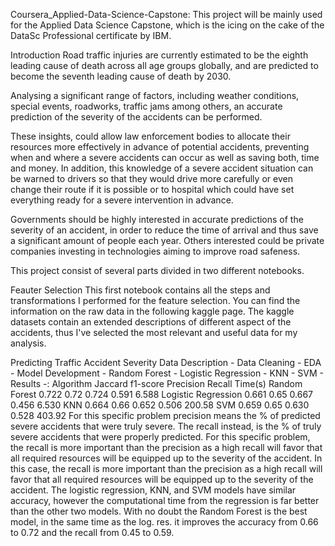 Coursera_Applied-Data-Science-Capstone:
This project will be mainly used for the Applied Data Science Capstone, which is the icing on the cake of the DataSc Professional certificate by IBM.

Introduction
Road traffic injuries are currently estimated to be the eighth leading cause of death across all age groups globally, and are predicted to become the seventh leading cause of death by 2030.

Analysing a significant range of factors, including weather conditions, special events, roadworks, traffic jams among others, an accurate prediction of the severity of the accidents can be performed.

These insights, could allow law enforcement bodies to allocate their resources more effectively in advance of potential accidents, preventing when and where a severe accidents can occur as well as saving both, time and money. In addition, this knowledge of a severe accident situation can be warned to drivers so that they would drive more carefully or even change their route if it is possible or to hospital which could have set everything ready for a severe intervention in advance.

Governments should be highly interested in accurate predictions of the severity of an accident, in order to reduce the time of arrival and thus save a significant amount of people each year. Others interested could be private companies investing in technologies aiming to improve road safeness.

This project consist of several parts divided in two different notebooks.

Feauter Selection
This first notebook contains all the steps and transformations I performed for the feature selection. You can find the information on the raw data in the following kaggle page. The kaggle datasets contain an extended descriptions of different aspect of the accidents, thus I've selected the most relevant and useful data for my analysis.

Predicting Traffic Accident Severity
Data Description -
Data Cleaning -
EDA -
Model Development -
Random Forest -
Logistic Regression -
KNN -
SVM -
Results -:
Algorithm	Jaccard	f1-score	Precision	Recall	Time(s)
Random Forest	0.722	0.72	0.724	0.591	6.588
Logistic Regression	0.661	0.65	0.667	0.456	6.530
KNN	0.664	0.66	0.652	0.506	200.58
SVM	0.659	0.65	0.630	0.528	403.92
For this specific problem precision means the % of predicted severe accidents that were truly severe. The recall instead, is the % of truly severe accidents that were properly predicted. For this specific problem, the recall is more important than the precision as a high recall will favor that all required resources will be equipped up to the severity of the accident. In this case, the recall is more important than the precision as a high recall will favor that all required resources will be equipped up to the severity of the accident. The logistic regression, KNN, and SVM models have similar accuracy, however the computational time from the regression is far better than the other two models. With no doubt the Random Forest is the best model, in the same time as the log. res. it improves the accuracy from 0.66 to 0.72 and the recall from 0.45 to 0.59.
